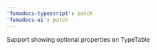 ```yaml
---
'fumadocs-typescript': patch
'fumadocs-ui': patch
---
```


Support showing optional properties on TypeTable
